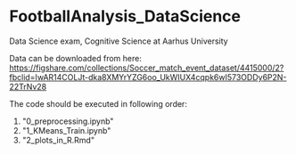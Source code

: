 # FootballAnalysis_DataScience
Data Science exam, Cognitive Science at Aarhus University

Data can be downloaded from here: https://figshare.com/collections/Soccer_match_event_dataset/4415000/2?fbclid=IwAR14COLJt-dka8XMYrYZG6oo_UkWIUX4cqpk6wI573ODDy6P2N-22TrNv28

The code should be executed in following order: 

1) "0_preprocessing.ipynb" 
2) "1_KMeans_Train.ipynb"
3) "2_plots_in_R.Rmd" 

